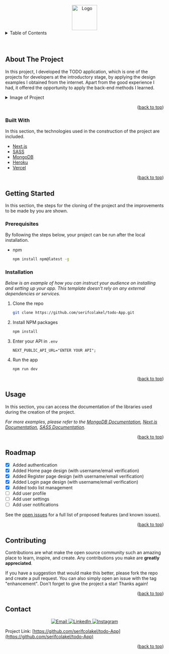 <!-- PROJECT LOGO -->
<br />
<div align="center">
  <a href="https://github.com/serifcolakel">
    <img src="https://i.hizliresim.com/a27dhrh.jpg" alt="Logo" width="80" height="80">
  </a>
</div>

<!-- TABLE OF CONTENTS -->
<details>
  <summary>Table of Contents</summary>
  <ol>
    <li>
      <a href="#about-the-project">About The Project</a>
      <ul>
        <li><a href="#built-with">Built With</a></li>
      </ul>
    </li>
    <li>
      <a href="#getting-started">Getting Started</a>
      <ul>
        <li><a href="#prerequisites">Prerequisites</a></li>
        <li><a href="#installation">Installation</a></li>
      </ul>
    </li>
    <li><a href="#usage">Usage</a></li>
    <li><a href="#roadmap">Roadmap</a></li>
    <li><a href="#contributing">Contributing</a></li>
    <li><a href="#license">License</a></li>
    <li><a href="#contact">Contact</a></li>
    <li><a href="#acknowledgments">Acknowledgments</a></li>
  </ol>
</details>

<!-- ABOUT THE PROJECT -->
<br />
<br />

## About The Project

In this project, I developed the TODO application, which is one of the projects for developers at the introductory stage, by applying the design examples I obtained from the internet. Apart from the good experience I had, it offered the opportunity to apply the back-end methods I learned.

<details>
  <summary>Image of Project</summary>
  <ol>
    <li>
    <p>Home Page</p>
      <div>
        <a href="https://github.com/serifcolakel">
            <img src="https://i.hizliresim.com/73ov4ud.jpg" alt="Logo" width="100%" height="100%">
        </a>
    </div>
    </li>
    <li>
    <p>Home Page</p>
      <div>
        <a href="https://github.com/serifcolakel">
            <img src="https://i.hizliresim.com/73ov4ud.jpg" alt="Logo" width="100%" height="100%">
        </a>
    </div>
    </li>
    <li>
    <p>Home Page</p>
      <div>
        <a href="https://github.com/serifcolakel">
            <img src="https://i.hizliresim.com/73ov4ud.jpg" alt="Logo" width="100%" height="100%">
        </a>
    </div>
    </li>
  </ol>
</details>

<p align="right">(<a href="#top">back to top</a>)</p>

### Built With

In this section, the technologies used in the construction of the project are included.

- [Next.js](https://nextjs.org/)
- [SASS](https://sass-lang.com/)
- [MongoDB](https://www.mongodb.com/)
- [Heroku](https://www.heroku.com/home)
- [Vercel](https://vercel.com/)

<p align="right">(<a href="#top">back to top</a>)</p>

<!-- GETTING STARTED -->

## Getting Started

In this section, the steps for the cloning of the project and the improvements to be made by you are shown.

### Prerequisites

By following the steps below, your project can be run after the local installation.

- npm
  ```sh
  npm install npm@latest -g
  ```

### Installation

_Below is an example of how you can instruct your audience on installing and setting up your app. This template doesn't rely on any external dependencies or services._

1. Clone the repo
   ```sh
   git clone https://github.com/serifcolakel/todo-App.git
   ```
2. Install NPM packages
   ```sh
   npm install
   ```
3. Enter your API in `.env`
   ```.env
   NEXT_PUBLIC_API_URL="ENTER YOUR API";
   ```
4. Run the app
   ```sh
   npm run dev
   ```

<p align="right">(<a href="#top">back to top</a>)</p>

<!-- USAGE EXAMPLES -->

## Usage

In this section, you can access the documentation of the libraries used during the creation of the project.

_For more examples, please refer to the [MongoDB Documentation](https://docs.mongodb.com/), [Next.js Documentation](https://nextjs.org/), [SASS Documentation](https://sass-lang.com/documentation)._

<p align="right">(<a href="#top">back to top</a>)</p>

<!-- ROADMAP -->

## Roadmap

- [x] Added authentication
- [x] Added Home page design (with username/email verification)
- [x] Added Register page design (with username/email verification)
- [x] Added Login page design (with username/email verification)
- [x] Added todo list management
- [ ] Add user profile
- [ ] Add user settings
- [ ] Add user notifications

See the [open issues](https://github.com/serifcolakel/todo-App/issues) for a full list of proposed features (and known issues).

<p align="right">(<a href="#top">back to top</a>)</p>

<!-- CONTRIBUTING -->

## Contributing

Contributions are what make the open source community such an amazing place to learn, inspire, and create. Any contributions you make are **greatly appreciated**.

If you have a suggestion that would make this better, please fork the repo and create a pull request. You can also simply open an issue with the tag "enhancement".
Don't forget to give the project a star! Thanks again!

<p align="right">(<a href="#top">back to top</a>)</p>

<!-- LICENSE -->

<!-- CONTACT -->

## Contact

<p align="center">
    <a href="mailto:serifcolakel0@gmail.com">
        <img alt="Email" src="https://img.shields.io/badge/Email-serifcolakel0@gmail.com-green style=flat&logo=gmail">
    </a>
    <a href="https://www.linkedin.com/in/serifcolakel/" target="_blank">
        <img alt="LinkedIn" src="https://img.shields.io/badge/LinkedIn-@serifcolakel-blue?style=flat&logo=linkedin">
    </a>
    <a href="https://www.instagram.com/serifcolakell/">
        <img alt="Instagram" src="https://img.shields.io/badge/Instagram-serifcolakell-red?style=flat-square&logo=instagram">
    </a>
</p>

Project Link: [https://github.com/serifcolakel/todo-App](https://github.com/serifcolakel/todo-App)

<p align="right">(<a href="#top">back to top</a>)</p>
